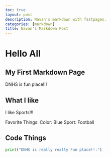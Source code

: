 ```yaml
---
toc: true
layout: post
description: Navan's markdown with fastpages.
categories: [markdown]
title: Navan's Markdown Post
---
```

# Hello All
## My First Markdown Page
DNHS is fun place!!!

## What I like
I like Sports!!!

Favorite Things:
Color: Blue
Sport: Football


## Code Things
```python
print("DNHS is really really Fun place!!:")
```
